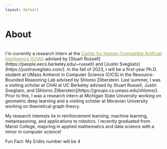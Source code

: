 ```yaml
---
layout: default
---
```


# About
<br>
I'm currently a research intern at the <a href="https://humancompatible.ai/" style="color: rgb(129, 161, 66)">Center for Human-Compatible Artificial Intelligence (CHAI)</a> advised by [Stuart Russell](https://people.eecs.berkeley.edu/~russell) and [Justin Svegliato](https://justinsvegliato.com/). In the fall of 2023, I will be a first-year Ph.D. student at UMass Amherst in Computer Science (CICS) in the Resource-Bounded Reasoning Lab advised by Shlomo Zilberstein. Last summer, I was a visiting scholar at CHAI at UC Berkeley advised by Stuart Russell, Justin Svegliato, and [Shlomo Zilberstein](https://groups.cs.umass.edu/shlomo/). Prior to this, I was a research intern at Michigan State University working on geometric deep learning and a visiting scholar at Moravian University working on theoretical graph theory.

My research interests lie in reinforcement learning, machine learning, metareasoning, and applications to robotics.
I recently graduated from Marist College, majoring in applied mathematics and data science with a minor in computer science!

Fun Fact: My Erd&ouml;s number will be 4

<!-- ### Inline styles and components
Text can be **bold**, _italic_, or ~~strikethrough~~.

[Link to another page](./another-page.html).

There should be whitespace between paragraphs.

There should be whitespace between paragraphs. We recommend including a README, or a file with information about your project. -->